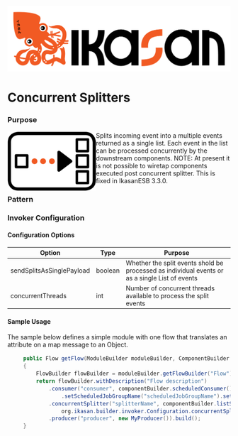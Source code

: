 ![IKASAN](../../developer/docs/quickstart-images/Ikasan-title-transparent.png)
# Concurrent Splitters

### Purpose

<img src="../../developer/docs/quickstart-images/splitter.png" width="200px" align="left">Splits incoming event into a multiple events returned as a single list. Each event in the list can be processed concurrently by the downstream components.
NOTE: At present it is not possible to wiretap components executed post concurrent splitter. This is fixed in IkasanESB 3.3.0.


### Pattern

### Invoker Configuration

#### Configuration Options
| Option | Type | Purpose |
| --- | --- | --- |
| sendSplitsAsSinglePayload | boolean | Whether the split events shold be processed as individual events or as a single List of events |
| concurrentThreads | int | Number of concurrent threads available to process the split events  |

#### Sample Usage
The sample below defines a simple module with one flow that translates an attribute on a map message to an Object. 
````java
     public Flow getFlow(ModuleBuilder moduleBuilder, ComponentBuilder componentBuilder)
     {
         FlowBuilder flowBuilder = moduleBuilder.getFlowBuilder("Flow");
         return flowBuilder.withDescription("Flow description")
             .consumer("consumer", componentBuilder.scheduledConsumer().setCronExpression("0/5 * * * * ?").setConfiguredResourceId("configuredResourceId")
                 .setScheduledJobGroupName("scheduledJobGroupName").setScheduledJobName("scheduledJobName").build())
             .concurrentSplitter("splitterName", componentBuilder.listSplitter(), 
                 org.ikasan.builder.invoker.Configuration.concurrentSplitterInvoker().setConcurrentThreads(5))
             .producer("producer", new MyProducer()).build();
     }

 ````


